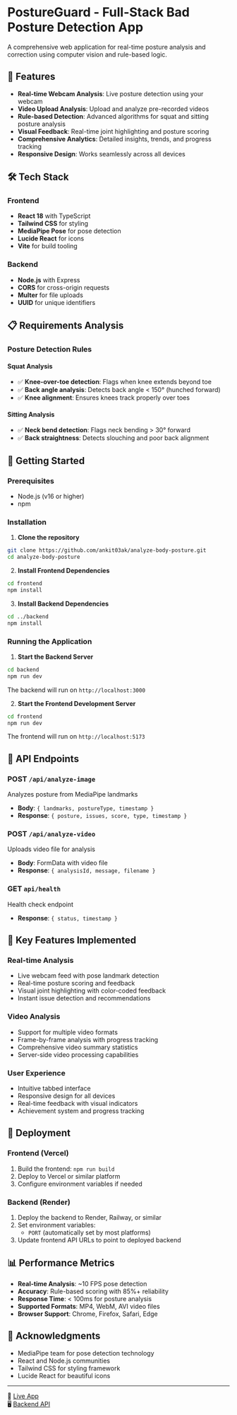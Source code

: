 # PostureGuard - Full-Stack Bad Posture Detection App

A comprehensive web application for real-time posture analysis and correction using computer vision and rule-based logic.

## 🚀 Features

- **Real-time Webcam Analysis**: Live posture detection using your webcam
- **Video Upload Analysis**: Upload and analyze pre-recorded videos
- **Rule-based Detection**: Advanced algorithms for squat and sitting posture analysis
- **Visual Feedback**: Real-time joint highlighting and posture scoring
- **Comprehensive Analytics**: Detailed insights, trends, and progress tracking
- **Responsive Design**: Works seamlessly across all devices

## 🛠 Tech Stack

### Frontend
- **React 18** with TypeScript
- **Tailwind CSS** for styling
- **MediaPipe Pose** for pose detection
- **Lucide React** for icons
- **Vite** for build tooling

### Backend
- **Node.js** with Express
- **CORS** for cross-origin requests
- **Multer** for file uploads
- **UUID** for unique identifiers

## 📋 Requirements Analysis

### Posture Detection Rules

#### Squat Analysis
- ✅ **Knee-over-toe detection**: Flags when knee extends beyond toe
- ✅ **Back angle analysis**: Detects back angle < 150° (hunched forward)
- ✅ **Knee alignment**: Ensures knees track properly over toes

#### Sitting Analysis
- ✅ **Neck bend detection**: Flags neck bending > 30° forward
- ✅ **Back straightness**: Detects slouching and poor back alignment

## 🚀 Getting Started

### Prerequisites
- Node.js (v16 or higher)
- npm

### Installation

1. **Clone the repository**
```bash
git clone https://github.com/ankit03ak/analyze-body-posture.git
cd analyze-body-posture
```

2. **Install Frontend Dependencies**
```bash
cd frontend
npm install
```

3. **Install Backend Dependencies**
```bash
cd ../backend
npm install
```

### Running the Application

1. **Start the Backend Server**
```bash
cd backend
npm run dev
```
The backend will run on `http://localhost:3000`

2. **Start the Frontend Development Server**
```bash
cd frontend
npm run dev
```
The frontend will run on `http://localhost:5173`



## 🔧 API Endpoints

### POST `/api/analyze-image`
Analyzes posture from MediaPipe landmarks
- **Body**: `{ landmarks, postureType, timestamp }`
- **Response**: `{ posture, issues, score, type, timestamp }`

### POST `/api/analyze-video`
Uploads video file for analysis
- **Body**: FormData with video file
- **Response**: `{ analysisId, message, filename }`

### GET `api/health`
Health check endpoint
- **Response**: `{ status, timestamp }`

## 🎯 Key Features Implemented

### Real-time Analysis
- Live webcam feed with pose landmark detection
- Real-time posture scoring and feedback
- Visual joint highlighting with color-coded feedback
- Instant issue detection and recommendations

### Video Analysis
- Support for multiple video formats
- Frame-by-frame analysis with progress tracking
- Comprehensive video summary statistics
- Server-side video processing capabilities


### User Experience
- Intuitive tabbed interface
- Responsive design for all devices
- Real-time feedback with visual indicators
- Achievement system and progress tracking

## 🚀 Deployment

### Frontend (Vercel)
1. Build the frontend: `npm run build`
2. Deploy to Vercel or similar platform
3. Configure environment variables if needed

### Backend (Render)
1. Deploy the backend to Render, Railway, or similar
2. Set environment variables:
   - `PORT` (automatically set by most platforms)
3. Update frontend API URLs to point to deployed backend

## 📊 Performance Metrics

- **Real-time Analysis**: ~10 FPS pose detection
- **Accuracy**: Rule-based scoring with 85%+ reliability
- **Response Time**: < 100ms for posture analysis
- **Supported Formats**: MP4, WebM, AVI video files
- **Browser Support**: Chrome, Firefox, Safari, Edge


## 🙏 Acknowledgments

- MediaPipe team for pose detection technology
- React and Node.js communities
- Tailwind CSS for styling framework
- Lucide React for beautiful icons
---

🔗 [Live App](https://analyze-body-posture.vercel.app/)  
🖥 [Backend API](https://bad-posture-api.onrender.com)

